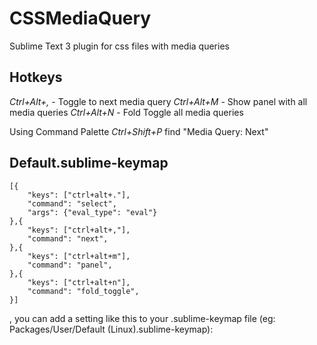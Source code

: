 # CSSMediaQuery
Sublime Text 3 plugin for css files with media queries

## Hotkeys
*Ctrl+Alt+,* - Toggle to next media query
*Ctrl+Alt+M* - Show panel with all media queries
*Ctrl+Alt+N* - Fold Toggle all media queries

Using Command Palette *Ctrl+Shift+P* find "Media Query: Next"

## Default.sublime-keymap
```
[{
	"keys": ["ctrl+alt+."],
	"command": "select",
	"args": {"eval_type": "eval"}
},{
	"keys": ["ctrl+alt+,"],
	"command": "next",
},{
	"keys": ["ctrl+alt+m"],
	"command": "panel",
},{
	"keys": ["ctrl+alt+n"],
	"command": "fold_toggle",
}]
```

, you can add a setting like this to your .sublime-keymap file (eg: Packages/User/Default (Linux).sublime-keymap):
